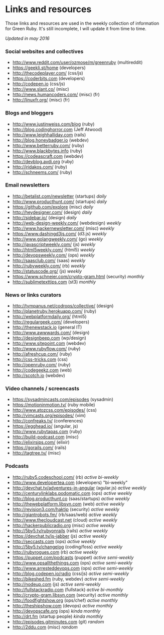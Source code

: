 # Links and resources

Those links and resources are used in the weekly collection of information for Green Ruby. It's still incomplete, I will update it from time to time.

*Updated in may 2016*

### Social websites and collectives

* <http://www.reddit.com/user/ozmose/m/greenruby> (multireddit)
* <https://geekli.st/home> (developers)
* <http://thecodeplayer.com/> (css/js)
* <https://coderbits.com> (developers)
* <http://codepen.io> (css/js)
* <http://www.slant.co/> (misc)
* <http://news.humancoders.com/> (misc) (fr)
* <http://linuxfr.org/> (misc) (fr)

### Blogs and bloggers

* <http://www.justinweiss.com/blog> (ruby)
* <http://blog.codinghorror.com> (Jeff Atwood)
* <http://www.leighhalliday.com> (rails)
* <http://blog.honeybadger.io> (webdev)
* <http://www.betterruby.com/> (ruby)
* <http://www.blackbytes.info> (ruby)
* <https://codeascraft.com> (webdev)
* <http://devblog.avdi.org> (ruby)
* <http://iridakos.com/> (ruby)
* <http://schneems.com/> (ruby)

### Email newsletters

* <http://betalist.com/newsletter> (startups) *daily*
* <http://www.producthunt.com/> (startups) *daily*
* <https://github.com/explore> (misc) *daily*
* <http://heydesigner.com/> (design) *daily*
* <http://sidebar.io/> (design) *daily*
* <http://web-design-weekly.com/> (webdesign) *weekly*
* <http://www.hackernewsletter.com/> (misc) *weekly*
* <https://www.dashingd3js.com/> (d3.js) *weekly*
* <http://www.golangweekly.com/> (go) *weekly*
* <http://javascriptweekly.com/> (js) *weekly*
* <http://html5weekly.com/> (html5) *weekly*
* <http://devopsweekly.com/> (ops) *weekly*
* <http://saasclub.com/> (saas) *weekly*
* <http://rubyweekly.com/> (rb) *weekly*
* <http://statuscode.org/> (js) *weekly*
* <https://www.schneier.com/crypto-gram.html> (security) *monthly*
* <http://sublimetexttips.com> (st3) *monthly*

### News or links curators

* <http://tympanus.net/codrops/collective/> (design)
* <http://planetruby.herokuapp.com/> (ruby)
* <http://webplatformdaily.org/> (html5)
* <http://regulargeek.com/> (developers)
* <http://thenewstack.io> (general IT)
* <http://www.awwwards.com/> (design)
* <http://designbeep.com> (wp/design)
* <http://www.sitepoint.com> (webdev)
* <http://www.rubyflow.com/> (ruby)
* <http://afreshcup.com/> (ruby)
* <http://css-tricks.com> (css)
* <http://openruby.com/> (ruby)
* <http://codegeekz.com> (web)
* <http://scotch.io> (webdev)

### Video channels / screencasts

* <https://sysadmincasts.com/episodes> (sysadmin)
* <https://motioninmotion.tv/> (ruby mobile)
* <http://www.atozcss.com/episodes/> (css)
* <http://vimcasts.org/episodes/> (vim)
* <http://confreaks.tv/> (conferences)
* <https://egghead.io/> (angular, js)
* <http://www.rubytapas.com> (ruby)
* <http://build-podcast.com> (misc)
* <http://elixirsips.com/> (elixir)
* <https://gorails.com/> (rails)
* <http://tagtree.tv/> (misc)

### Podcasts

* <http://ruby5.codeschool.com/> (rb) *active bi-weekly*
* <http://www.developertea.com> (developers) "bi-weekly"
* <http://devchat.tv/adventures-in-angular> (agular.js) *active weekly*
* <http://centurylinklabs.podomatic.com> (ops) *active weekly*
* <http://blog.producthunt.co> (saas/startups) *active weekly*
* <http://thewebplatform.libsyn.com> (web) *active weekly*
* <http://revision3.com/haktip> (security) *active weekly*
* <http://giantrobots.fm/> (rb/saas/web) *active weekly*
* <http://www.thecloudcast.net> (cloud) *active weekly*
* <http://hackerpublicradio.org> (misc) *active weekly*
* <http://5by5.tv/rubyonrails> (rails) *active weekly*
* <https://devchat.tv/js-jabber> (js) *active weekly*
* <http://seccasts.com> (ops) *active weekly*
* <http://5by5.tv/changelog> (coding/foss) *active weekly*
* <http://rubyrogues.com> (rb) *active weekly*
* <https://puppet.com/podcasts> (puppet) *active semi-weekly*
* <http://www.opsallthethings.com> (ops) *active semi-weekly*
* <http://www.arresteddevops.com> (ops) *active semi-weekly*
* <http://blog.codepen.io/radio> (css/js) *active semi-weekly*
* <http://bikeshed.fm> (ruby, webdev) *active semi-weekly*
* <http://nodeup.com> (js) *active semi-weekly*
* <http://fullstackradio.com> (fullstack) *active bi-monthly*
* <http://crypto-gram.libsyn.com> (security) *active monthly*
* <http://foodfightshow.org> (ops/chef) *active monthly*
* <http://theshipshow.com> (devops) *active monthly*
* <http://devopscafe.org> (ops) *kinda monthly*
* <http://drt.fm> (startup people) *kinda monthly*
* <http://episodes.gitminutes.com> (git) *random*
* <http://2ddu.com> (misc) *random*
